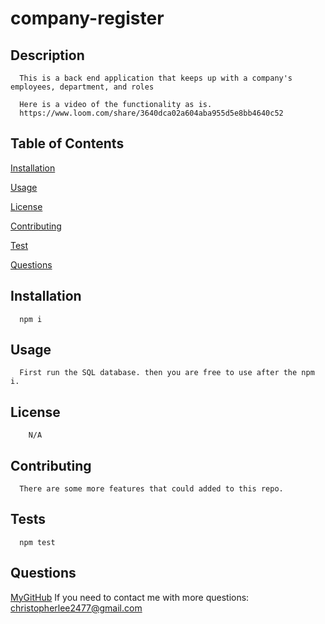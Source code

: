 # company-register

  ## Description
      
      This is a back end application that keeps up with a company's employees, department, and roles
      
      Here is a video of the functionality as is.
      https://www.loom.com/share/3640dca02a604aba955d5e8bb4640c52
      
  ## Table of Contents
      
  [Installation](https://github.com/ChrisLee2477/company-register#installation)
  
  [Usage](https://github.com/ChrisLee2477/company-register#usage)
  
  [License](https://github.com/ChrisLee2477/company-register#license)
  
  [Contributing](https://github.com/ChrisLee2477/company-register#contributing)
  
  [Test](https://github.com/ChrisLee2477/company-register#test)
  
  [Questions](https://github.com/ChrisLee2477/company-register#questions)
      
  ## Installation
      
      npm i
      
  ## Usage
      
      First run the SQL database. then you are free to use after the npm i.
      
      
  ## License
      
        N/A
  
      
      
  ## Contributing
      
      There are some more features that could added to this repo.
      
  ## Tests
      
      npm test
  
  ## Questions 
  [MyGitHub](https://github.com/ChrisLee2477)
      If you need to contact me with more questions: christopherlee2477@gmail.com
